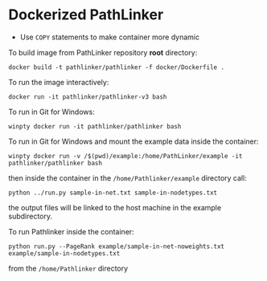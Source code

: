 # Dockerized PathLinker

- Use `COPY` statements to make container more dynamic

To build image from PathLinker repository __root__ directory:

`docker build -t pathlinker/pathlinker -f docker/Dockerfile .`

To run the image interactively:

`docker run -it pathlinker/pathlinker-v3 bash`

To run in Git for Windows:

`winpty docker run -it pathlinker/pathlinker bash`

To run in Git for Windows and mount the example data inside the container:

`winpty docker run -v /$(pwd)/example:/home/PathLinker/example -it pathlinker/pathlinker bash`

then inside the container in the `/home/Pathlinker/example` directory call:

`python ../run.py sample-in-net.txt sample-in-nodetypes.txt`

the output files will be linked to the host machine in the example subdirectory. 

To run Pathlinker inside the container:

`python run.py --PageRank example/sample-in-net-noweights.txt example/sample-in-nodetypes.txt`

from the `/home/Pathlinker` directory
